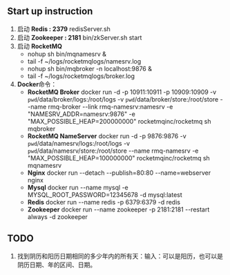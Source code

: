 ## Start up instruction
1. 启动 **Redis : 2379**   redisServer.sh     
2. 启动 **Zookeeper : 2181**   bin/zkServer.sh start
3. 启动 **RocketMQ**  
    - nohup sh bin/mqnamesrv &
    - tail -f ~/logs/rocketmqlogs/namesrv.log
    - nohup sh bin/mqbroker -n localhost:9876 &
    - tail -f ~/logs/rocketmqlogs/broker.log
4. **Docker**命令：
    - **RocketMQ Broker** docker run -d -p 10911:10911 -p 10909:10909 -v `pwd`/data/broker/logs:/root/logs -v `pwd`/data/broker/store:/root/store --name rmq-broker --link rmq-namesrv:namesrv -e "NAMESRV_ADDR=namesrv:9876" -e "MAX_POSSIBLE_HEAP=200000000" rocketmqinc/rocketmq sh mqbroker
    - **RocketMQ NameServer** docker run -d -p 9876:9876 -v `pwd`/data/namesrv/logs:/root/logs -v `pwd`/data/namesrv/store:/root/store --name rmq-namesrv -e "MAX_POSSIBLE_HEAP=100000000" rocketmqinc/rocketmq sh mqnamesrv
    - **Nginx** docker run --detach --publish=80:80 --name=webserver nginx
    - **Mysql** docker run --name mysql -e MYSQL_ROOT_PASSWORD=12345678 -d mysql:latest
    - **Redis** docker run --name redis -p 6379:6379 -d redis
    - **Zookeeper** docker run --name zookeeper -p 2181:2181 --restart always -d zookeeper

## TODO
1. 找到阴历和阳历日期相同的多少年内的所有天：输入：可以是阳历，也可以是阴历日期、年的区间、日期。

